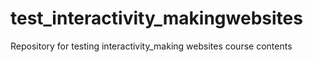 # test_interactivity_makingwebsites
Repository for testing interactivity_making websites course contents
